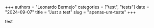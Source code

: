 +++
authors = "Leonardo Bermejo"
categories = ["test", "tests"]
date = "2024-09-07"
title = "Just a test"
slug = "apenas-um-teste"
+++

test
